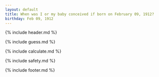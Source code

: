 ```yaml
---
layout: default
title: When was I or my baby conceived if born on February 09, 1912?
birthday: Feb 09, 1912
---
```


{% include header.md %}

{% include guess.md %}

{% include calculate.md %}

{% include safety.md %}

{% include footer.md %}



